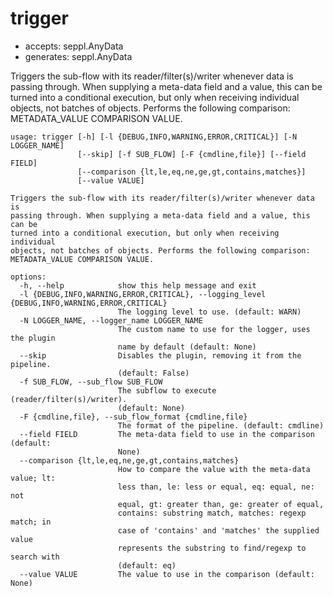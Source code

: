 # trigger

* accepts: seppl.AnyData
* generates: seppl.AnyData

Triggers the sub-flow with its reader/filter(s)/writer whenever data is passing through. When supplying a meta-data field and a value, this can be turned into a conditional execution, but only when receiving individual objects, not batches of objects. Performs the following comparison: METADATA_VALUE COMPARISON VALUE.

```
usage: trigger [-h] [-l {DEBUG,INFO,WARNING,ERROR,CRITICAL}] [-N LOGGER_NAME]
               [--skip] [-f SUB_FLOW] [-F {cmdline,file}] [--field FIELD]
               [--comparison {lt,le,eq,ne,ge,gt,contains,matches}]
               [--value VALUE]

Triggers the sub-flow with its reader/filter(s)/writer whenever data is
passing through. When supplying a meta-data field and a value, this can be
turned into a conditional execution, but only when receiving individual
objects, not batches of objects. Performs the following comparison:
METADATA_VALUE COMPARISON VALUE.

options:
  -h, --help            show this help message and exit
  -l {DEBUG,INFO,WARNING,ERROR,CRITICAL}, --logging_level {DEBUG,INFO,WARNING,ERROR,CRITICAL}
                        The logging level to use. (default: WARN)
  -N LOGGER_NAME, --logger_name LOGGER_NAME
                        The custom name to use for the logger, uses the plugin
                        name by default (default: None)
  --skip                Disables the plugin, removing it from the pipeline.
                        (default: False)
  -f SUB_FLOW, --sub_flow SUB_FLOW
                        The subflow to execute (reader/filter(s)/writer).
                        (default: None)
  -F {cmdline,file}, --sub_flow_format {cmdline,file}
                        The format of the pipeline. (default: cmdline)
  --field FIELD         The meta-data field to use in the comparison (default:
                        None)
  --comparison {lt,le,eq,ne,ge,gt,contains,matches}
                        How to compare the value with the meta-data value; lt:
                        less than, le: less or equal, eq: equal, ne: not
                        equal, gt: greater than, ge: greater of equal,
                        contains: substring match, matches: regexp match; in
                        case of 'contains' and 'matches' the supplied value
                        represents the substring to find/regexp to search with
                        (default: eq)
  --value VALUE         The value to use in the comparison (default: None)
```
